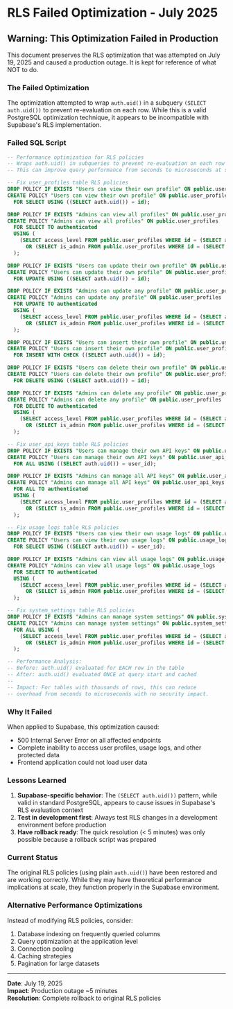 # RLS Failed Optimization - July 2025

## Warning: This Optimization Failed in Production

This document preserves the RLS optimization that was attempted on July 19, 2025 and caused a production outage. It is kept for reference of what NOT to do.

### The Failed Optimization

The optimization attempted to wrap `auth.uid()` in a subquery `(SELECT auth.uid())` to prevent re-evaluation on each row. While this is a valid PostgreSQL optimization technique, it appears to be incompatible with Supabase's RLS implementation.

### Failed SQL Script

```sql
-- Performance optimization for RLS policies
-- Wraps auth.uid() in subqueries to prevent re-evaluation on each row
-- This can improve query performance from seconds to microseconds at scale

-- Fix user_profiles table RLS policies
DROP POLICY IF EXISTS "Users can view their own profile" ON public.user_profiles;
CREATE POLICY "Users can view their own profile" ON public.user_profiles
  FOR SELECT USING ((SELECT auth.uid()) = id);

DROP POLICY IF EXISTS "Admins can view all profiles" ON public.user_profiles;
CREATE POLICY "Admins can view all profiles" ON public.user_profiles
  FOR SELECT TO authenticated
  USING (
    (SELECT access_level FROM public.user_profiles WHERE id = (SELECT auth.uid())) = 'admin'
      OR (SELECT is_admin FROM public.user_profiles WHERE id = (SELECT auth.uid())) = true
  );

DROP POLICY IF EXISTS "Users can update their own profile" ON public.user_profiles;
CREATE POLICY "Users can update their own profile" ON public.user_profiles
  FOR UPDATE USING ((SELECT auth.uid()) = id);

DROP POLICY IF EXISTS "Admins can update any profile" ON public.user_profiles;
CREATE POLICY "Admins can update any profile" ON public.user_profiles
  FOR UPDATE TO authenticated
  USING (
    (SELECT access_level FROM public.user_profiles WHERE id = (SELECT auth.uid())) = 'admin'
      OR (SELECT is_admin FROM public.user_profiles WHERE id = (SELECT auth.uid())) = true
  );

DROP POLICY IF EXISTS "Users can insert their own profile" ON public.user_profiles;
CREATE POLICY "Users can insert their own profile" ON public.user_profiles
  FOR INSERT WITH CHECK ((SELECT auth.uid()) = id);

DROP POLICY IF EXISTS "Users can delete their own profile" ON public.user_profiles;
CREATE POLICY "Users can delete their own profile" ON public.user_profiles
  FOR DELETE USING ((SELECT auth.uid()) = id);

DROP POLICY IF EXISTS "Admins can delete any profile" ON public.user_profiles;
CREATE POLICY "Admins can delete any profile" ON public.user_profiles
  FOR DELETE TO authenticated
  USING (
    (SELECT access_level FROM public.user_profiles WHERE id = (SELECT auth.uid())) = 'admin'
      OR (SELECT is_admin FROM public.user_profiles WHERE id = (SELECT auth.uid())) = true
  );

-- Fix user_api_keys table RLS policies
DROP POLICY IF EXISTS "Users can manage their own API keys" ON public.user_api_keys;
CREATE POLICY "Users can manage their own API keys" ON public.user_api_keys
  FOR ALL USING ((SELECT auth.uid()) = user_id);

DROP POLICY IF EXISTS "Admins can manage all API keys" ON public.user_api_keys;
CREATE POLICY "Admins can manage all API keys" ON public.user_api_keys
  FOR ALL TO authenticated
  USING (
    (SELECT access_level FROM public.user_profiles WHERE id = (SELECT auth.uid())) = 'admin'
      OR (SELECT is_admin FROM public.user_profiles WHERE id = (SELECT auth.uid())) = true
  );

-- Fix usage_logs table RLS policies
DROP POLICY IF EXISTS "Users can view their own usage logs" ON public.usage_logs;
CREATE POLICY "Users can view their own usage logs" ON public.usage_logs
  FOR SELECT USING ((SELECT auth.uid()) = user_id);

DROP POLICY IF EXISTS "Admins can view all usage logs" ON public.usage_logs;
CREATE POLICY "Admins can view all usage logs" ON public.usage_logs
  FOR SELECT TO authenticated
  USING (
    (SELECT access_level FROM public.user_profiles WHERE id = (SELECT auth.uid())) = 'admin'
      OR (SELECT is_admin FROM public.user_profiles WHERE id = (SELECT auth.uid())) = true
  );

-- Fix system_settings table RLS policies
DROP POLICY IF EXISTS "Admins can manage system settings" ON public.system_settings;
CREATE POLICY "Admins can manage system settings" ON public.system_settings
  FOR ALL USING (
    (SELECT access_level FROM public.user_profiles WHERE id = (SELECT auth.uid())) = 'admin'
      OR (SELECT is_admin FROM public.user_profiles WHERE id = (SELECT auth.uid())) = true
  );

-- Performance Analysis:
-- Before: auth.uid() evaluated for EACH row in the table
-- After: auth.uid() evaluated ONCE at query start and cached
-- 
-- Impact: For tables with thousands of rows, this can reduce
-- overhead from seconds to microseconds with no security impact.
```

### Why It Failed

When applied to Supabase, this optimization caused:
- 500 Internal Server Error on all affected endpoints
- Complete inability to access user profiles, usage logs, and other protected data
- Frontend application could not load user data

### Lessons Learned

1. **Supabase-specific behavior**: The `(SELECT auth.uid())` pattern, while valid in standard PostgreSQL, appears to cause issues in Supabase's RLS evaluation context
2. **Test in development first**: Always test RLS changes in a development environment before production
3. **Have rollback ready**: The quick resolution (< 5 minutes) was only possible because a rollback script was prepared

### Current Status

The original RLS policies (using plain `auth.uid()`) have been restored and are working correctly. While they may have theoretical performance implications at scale, they function properly in the Supabase environment.

### Alternative Performance Optimizations

Instead of modifying RLS policies, consider:
1. Database indexing on frequently queried columns
2. Query optimization at the application level
3. Connection pooling
4. Caching strategies
5. Pagination for large datasets

---
**Date**: July 19, 2025  
**Impact**: Production outage ~5 minutes  
**Resolution**: Complete rollback to original RLS policies
